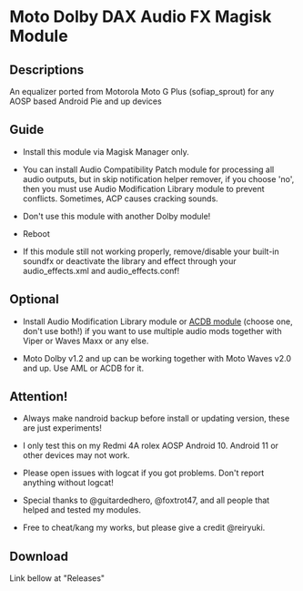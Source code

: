 # Moto Dolby DAX Audio FX Magisk Module

## Descriptions
An equalizer ported from Motorola Moto G Plus (sofiap_sprout) for any AOSP based Android Pie and up devices

## Guide
- Install this module via Magisk Manager only.

- You can install Audio Compatibility Patch module for processing all audio outputs, but in skip notification helper remover, if you choose 'no', then you must use Audio Modification Library module to prevent conflicts. Sometimes, ACP causes cracking sounds.

- Don't use this module with another Dolby module!

- Reboot

- If this module still not working properly, remove/disable your built-in soundfx or deactivate the library and effect through your audio_effects.xml and audio_effects.conf!

## Optional
- Install Audio Modification Library module or [ACDB module](https://t.me/viperatmos) (choose one, don't use both!) if you want to use multiple audio mods together with Viper or Waves Maxx or any else.

- Moto Dolby v1.2 and up can be working together with Moto Waves v2.0 and up. Use AML or ACDB for it.

## Attention!
- Always make nandroid backup before install or updating version, these are just experiments!

- I only test this on my Redmi 4A rolex AOSP Android 10. Android 11 or other devices may not work.

- Please open issues with logcat if you got problems. Don't report anything without logcat!

- Special thanks to @guitardedhero, @foxtrot47, and all people that helped and tested my modules.

- Free to cheat/kang my works, but please give a credit @reiryuki.

## Download
Link bellow at "Releases"
